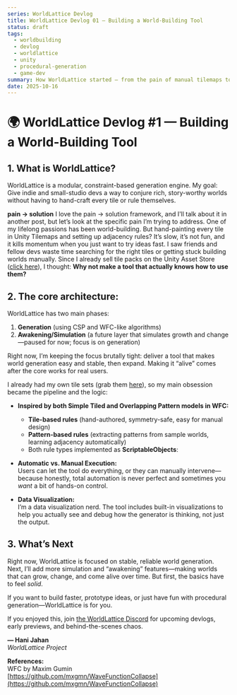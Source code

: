 ```yaml
---
series: WorldLattice Devlog
title: WorldLattice Devlog 01 — Building a World-Building Tool
status: draft
tags:
  - worldbuilding
  - devlog
  - worldlattice
  - unity
  - procedural-generation
  - game-dev
summary: How WorldLattice started — from the pain of manual tilemaps to building a modular, constraint-based world generation tool for indie game devs.
date: 2025-10-16
---
```



# 🌍 WorldLattice Devlog #1 — Building a World-Building Tool


## 1. What is WorldLattice?

WorldLattice is a modular, constraint-based generation engine.
My goal: Give indie and small-studio devs a way to conjure rich, story-worthy worlds without having to hand-craft every tile or rule themselves.

**pain → solution**
I love the pain → solution framework, and I'll talk about it in another post, but let’s look at the specific pain I’m trying to address. One of my lifelong passions has been world-building. But hand-painting every tile in Unity Tilemaps and setting up adjacency rules? It’s slow, it’s not fun, and it kills momentum when you just want to try ideas fast. I saw friends and fellow devs waste time searching for the right tiles or getting stuck building worlds manually. Since I already sell tile packs on the Unity Asset Store ([click here](https://assetstore.unity.com/publishers/115965?utm_source=hanijahan.com&utm_medium=blog&utm_campaign=worldlattice-devlog01)), I thought: **Why not make a tool that actually knows how to use them?**


## 2. **The core architecture:**  
WorldLattice has two main phases:
1. **Generation** (using CSP and WFC-like algorithms)
2. **Awakening/Simulation** (a future layer that simulates growth and change—paused for now; focus is on generation)

Right now, I’m keeping the focus brutally tight: deliver a tool that makes world generation easy and stable, then expand. Making it “alive” comes after the core works for real users.

I already had my own tile sets (grab them [here](https://assetstore.unity.com/publishers/115965?utm_source=hanijahan.com&utm_medium=blog&utm_campaign=worldlattice-devlog01)), so my main obsession became the pipeline and the logic:
- **Inspired by both Simple Tiled and Overlapping Pattern models in WFC:**
    - **Tile-based rules** (hand-authored, symmetry-safe, easy for manual design)
    - **Pattern-based rules** (extracting patterns from sample worlds, learning adjacency automatically)
    - Both rule types implemented as **ScriptableObjects**:
    
- **Automatic vs. Manual Execution:**  
    Users can let the tool do everything, or they can manually intervene—because honestly, total automation is never perfect and sometimes you _want_ a bit of hands-on control.
    
- **Data Visualization:**  
    I’m a data visualization nerd. The tool includes built-in visualizations to help you actually see and debug how the generator is thinking, not just the output.

## 3. What’s Next

Right now, WorldLattice is focused on stable, reliable world generation. Next, I’ll add more simulation and “awakening” features—making worlds that can grow, change, and come alive over time. But first, the basics have to feel _solid_.

If you want to build faster, prototype ideas, or just have fun with procedural generation—WorldLattice is for you.

If you enjoyed this, join [the WorldLattice Discord](https://discord.gg/7pk5Je9bFT) for upcoming devlogs, early previews, and behind-the-scenes chaos.

**— Hani Jahan**  
_WorldLattice Project_

**References:**  
WFC by Maxim Gumin  
[https://github.com/mxgmn/WaveFunctionCollapse](https://github.com/mxgmn/WaveFunctionCollapse)